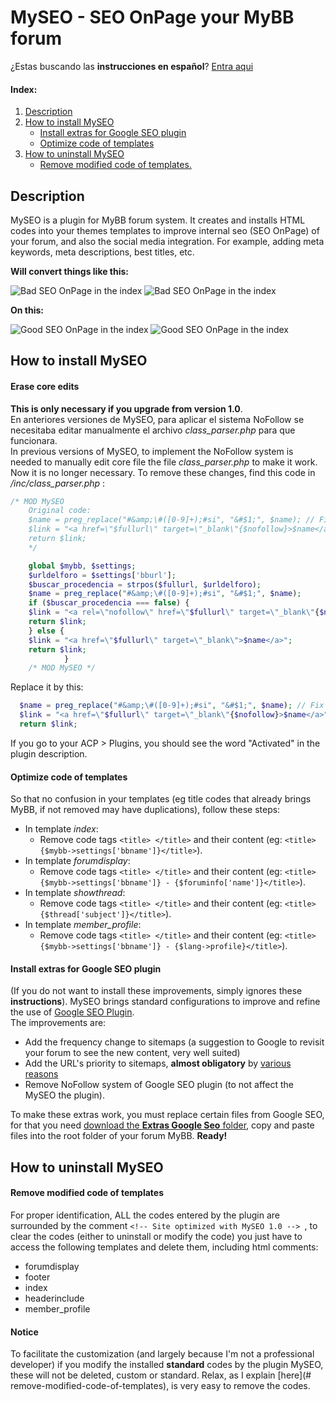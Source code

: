 # MySEO - SEO OnPage your MyBB forum

¿Estas buscando las **instrucciones en español**? [Entra aqui](https://github.com/BitLiberal/MySEO/blob/master/README.es.md)  

#### Index:
 1. [Description](#description)
 2. [How to install MySEO](#how-to-install-myseo)
    * [Install extras for Google SEO plugin](#install-extras-for-google-seo-plugin)
    * [Optimize code of templates](#optimize-code-of-the-templates)
 3. [How to uninstall MySEO](#how-to-unistall-myseo)
    * [Remove modified code of templates.](#remove-modified-code-of-the-templates)

## Description
MySEO is a plugin for MyBB forum system. It creates and installs HTML codes into your themes templates to improve internal seo (SEO OnPage) of your forum, and also the social media integration.
For example, adding meta keywords, meta descriptions, best titles, etc.

**Will convert things like this:**

![Bad SEO OnPage in the index](http://i.imgur.com/L2agGob.png)
![Bad SEO OnPage in the index](http://i.imgur.com/3i6UbnI.png) 

**On this:**

![Good SEO OnPage in the index](http://i.imgur.com/M2ajMql.png) 
![Good SEO OnPage in the index](http://i.imgur.com/LJkB0EG.png)

## How to install MySEO

#### Erase core edits
**This is only necessary if you upgrade from version 1.0**.  
En anteriores versiones de MySEO, para aplicar el sistema NoFollow se necesitaba editar manualmente el archivo *class_parser.php* para que funcionara.  
In previous versions of MySEO, to implement the NoFollow system is needed to manually edit core file the file *class_parser.php* to make it work. Now it is no longer necessary. 
To remove these changes, find this code in */inc/class_parser.php* :  
````php
/* MOD MySEO
    Original code:
    $name = preg_replace("#&amp;\#([0-9]+);#si", "&#$1;", $name); // Fix & but allow unicode
    $link = "<a href=\"$fullurl\" target=\"_blank\"{$nofollow}>$name</a>";
    return $link;
    */

    global $mybb, $settings;
    $urldelforo = $settings['bburl'];
    $buscar_procedencia = strpos($fullurl, $urldelforo);
    $name = preg_replace("#&amp;\#([0-9]+);#si", "&#$1;", $name);
    if ($buscar_procedencia === false) {
    $link = "<a rel=\"nofollow\" href=\"$fullurl\" target=\"_blank\"{$nofollow}>$name</a>";
    return $link;
    } else {
    $link = "<a href=\"$fullurl\" target=\"_blank\">$name</a>";
    return $link;
            }
    /* MOD MySEO */
````
 
Replace it by this:
  ````php
    $name = preg_replace("#&amp;\#([0-9]+);#si", "&#$1;", $name); // Fix & but allow unicode
    $link = "<a href=\"$fullurl\" target=\"_blank\"{$nofollow}>$name</a>";
    return $link;
 ````
 

If you go to your ACP > Plugins, you should see the word "Activated" in the plugin description.


#### Optimize code of templates
So that no confusion in your templates (eg title codes that already brings MyBB, if not removed may have duplications), follow these steps:
* In template *index*:
	* Remove code tags `<title> </title>` and their content (eg: `<title>{$mybb->settings['bbname']}</title>`).
* In template *forumdisplay*:
    * Remove code tags `<title> </title>` and their content (eg: `<title>{$mybb->settings['bbname']} - {$foruminfo['name']}</title>`).
* In template *showthread*:
	* Remove code tags `<title> </title>` and their content (eg: `<title>{$thread['subject']}</title>`).
* In template *member_profile*:
	* Remove code tags `<title> </title>` and their content (eg: `<title>{$mybb->settings['bbname']} - {$lang->profile}</title>`).

#### Install extras for Google SEO plugin
(If you do not want to install these improvements, simply ignores these **instructions**).
MySEO brings standard configurations to improve and refine the use of [Google SEO Plugin](http://mods.mybb.com/view/google-seo).  
The improvements are:
 * Add the frequency change to sitemaps (a suggestion to Google to revisit your forum to see the new content, very well suited)
 * Add the URL's priority to sitemaps, **almost obligatory** by [various reasons](https://github.com/BitLiberal/MySEO/wiki/En-construccion---Coming-soon#under-construction)
 * Remove NoFollow system of Google SEO plugin (to not affect the MySEO the plugin).

To make these extras work, you must replace certain files from Google SEO, for that you need [download the **Extras Google Seo** folder](https://github.com/BitLiberal/MySEO/releases/download/v1.0/Extras.Google.SEO.rar), copy and paste files into the root folder of your forum MyBB. **Ready!**


## How to uninstall MySEO

#### Remove modified code of templates
For proper identification, ALL the codes entered by the plugin are surrounded by the comment `<!-- Site optimized with MySEO 1.0 --> `, to clear the codes (either to uninstall or modify the code) you just have to access the following templates and delete them, including html comments:
* forumdisplay
* footer
* index
* headerinclude
* member_profile


#### Notice

To facilitate the customization (and largely because I'm not a professional developer) if you modify the installed **standard** codes by the plugin MySEO, these will not be deleted, custom or standard.
Relax, as I explain [here](# remove-modified-code-of-templates), is very easy to remove the codes.